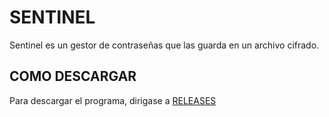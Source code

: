 # SENTINEL
Sentinel es un gestor de contraseñas que las guarda en un archivo cifrado.

## COMO DESCARGAR
Para descargar el programa, dirigase a [RELEASES](Sentinel.exe)
